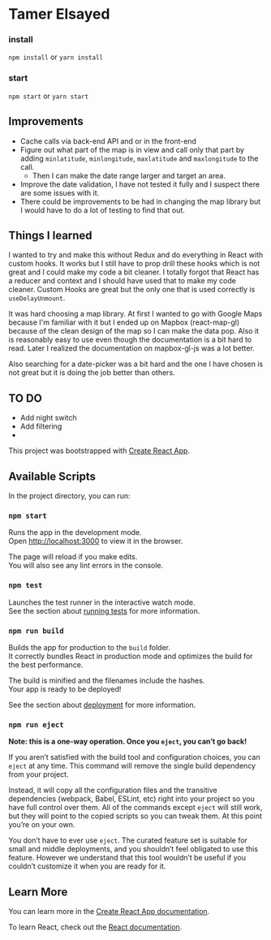 # Tamer Elsayed

### install

`npm install` or `yarn install`

### start

`npm start` or `yarn start`

## Improvements

- Cache calls via back-end API and or in the front-end
- Figure out what part of the map is in view and call only that part by adding `minlatitude`, `minlongitude`, `maxlatitude` and `maxlongitude` to the call.
  - Then I can make the date range larger and target an area.
- Improve the date validation, I have not tested it fully and I suspect there are some issues with it.
- There could be improvements to be had in changing the map library but I would have to do a lot of testing to find that out.
  
## Things I learned
I wanted to try and make this without Redux and do everything in React with custom hooks. It works but I still have to prop drill these hooks which is not great and I could make my code a bit cleaner. I totally forgot that React has a reducer and context and I should have used that to make my code cleaner. Custom Hooks are great but the only one that is used correctly is `useDelayUnmount`.

It was hard choosing a map library. At first I wanted to go with Google Maps because I'm familiar with it but I ended up on Mapbox (react-map-gl) because of the clean design of the map so I can make the data pop. Also it is reasonably easy to use even though the documentation is a bit hard to read. Later I realized the documentation on mapbox-gl-js was a lot better.

Also searching for a date-picker was a bit hard and the one I have chosen is not great but it is doing the job better than others.

## TO DO
- Add night switch
- Add filtering
- 


This project was bootstrapped with [Create React App](https://github.com/facebook/create-react-app).

## Available Scripts

In the project directory, you can run:

### `npm start`

Runs the app in the development mode.<br />
Open [http://localhost:3000](http://localhost:3000) to view it in the browser.

The page will reload if you make edits.<br />
You will also see any lint errors in the console.

### `npm test`

Launches the test runner in the interactive watch mode.<br />
See the section about [running tests](https://facebook.github.io/create-react-app/docs/running-tests) for more information.

### `npm run build`

Builds the app for production to the `build` folder.<br />
It correctly bundles React in production mode and optimizes the build for the best performance.

The build is minified and the filenames include the hashes.<br />
Your app is ready to be deployed!

See the section about [deployment](https://facebook.github.io/create-react-app/docs/deployment) for more information.

### `npm run eject`

**Note: this is a one-way operation. Once you `eject`, you can’t go back!**

If you aren’t satisfied with the build tool and configuration choices, you can `eject` at any time. This command will remove the single build dependency from your project.

Instead, it will copy all the configuration files and the transitive dependencies (webpack, Babel, ESLint, etc) right into your project so you have full control over them. All of the commands except `eject` will still work, but they will point to the copied scripts so you can tweak them. At this point you’re on your own.

You don’t have to ever use `eject`. The curated feature set is suitable for small and middle deployments, and you shouldn’t feel obligated to use this feature. However we understand that this tool wouldn’t be useful if you couldn’t customize it when you are ready for it.

## Learn More

You can learn more in the [Create React App documentation](https://facebook.github.io/create-react-app/docs/getting-started).

To learn React, check out the [React documentation](https://reactjs.org/).
